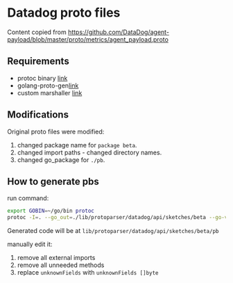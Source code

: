 # Datadog proto files

Content copied from https://github.com/DataDog/agent-payload/blob/master/proto/metrics/agent_payload.proto

## Requirements
- protoc binary [link](http://google.github.io/proto-lens/installing-protoc.html)
- golang-proto-gen[link](https://developers.google.com/protocol-buffers/docs/reference/go-generated)
- custom marshaller [link](https://github.com/planetscale/vtprotobuf)

## Modifications

 Original proto files were modified:
1) changed package name for `package beta`.
2) changed import paths - changed directory names.
3) changed go_package for  `./pb`.


## How to generate pbs

 run command:
 ```bash
export GOBIN=~/go/bin protoc
protoc -I=. --go_out=./lib/protoparser/datadog/api/sketches/beta --go-vtproto_out=./lib/protoparser/datadog/api/sketches/beta --plugin protoc-gen-go-vtproto="$GOBIN/protoc-gen-go-vtproto" --go-vtproto_opt=features=unmarshal lib/protoparser/datadog/api/sketches/beta/proto/*.proto
 ```

 Generated code will be at `lib/protoparser/datadog/api/sketches/beta/pb`

 manually edit it:
 
1) remove all external imports
2) remove all unneeded methods
3) replace `unknownFields` with `unknownFields []byte`
